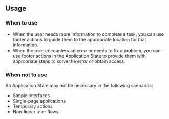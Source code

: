 ## Usage

### When to use
- When the user needs more information to complete a task, you can use footer actions to guide them to the appropriate location for that information.
- When the user encounters an error or needs to fix a problem, you can use footer actions in the Application State to provide them with appropriate steps to solve the error or obtain access.
### When not to use
An Application State may not be necessary in the following scenarios:
- Simple interfaces
- Single-page applications
- Temporary actions
- Non-linear user flows